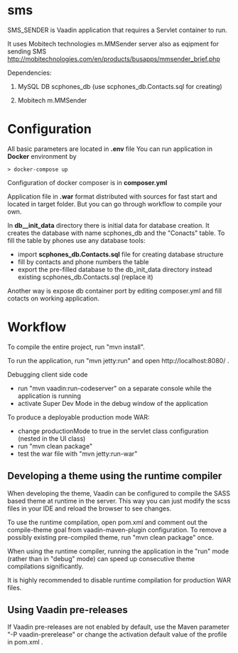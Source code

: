 # sms


SMS_SENDER is Vaadin application that requires a Servlet container to run.

It uses Mobitech technologies m.MMSender server also as eqipment for sending SMS http://mobitechnologies.com/en/products/busapps/mmsender_brief.php

Dependencies:

1.	MySQL DB scphones_db (use scphones_db.Contacts.sql for creating)

2.	Mobitech m.MMSender


# Configuration

All basic parameters are located in **.env** file
You can run application in **Docker** environment by 
	
	> docker-compose up

Configuration of docker composer is in **composer.yml**

Application file in **.war** format distributed with sources for fast start and located in target folder. But you can go through workflow to compile your own.

In **db__init_data** directory there is initial data for database creation. It creates the database with name scphones_db  and the "Conacts" table. To fill the table by phones use any database tools:
- import **scphones_db.Contacts.sql** file for creating database structure
- fill by contacts and phone numbers the table
- export the pre-filled database to the db_init_data directory instead existing scphones_db.Contacts.sql (replace it)

Another way is expose db container port by editing composer.yml and fill cotacts on working application.


# Workflow

To compile the entire project, run "mvn install".

To run the application, run "mvn jetty:run" and open http://localhost:8080/ .

Debugging client side code
  - run "mvn vaadin:run-codeserver" on a separate console while the application is running
  - activate Super Dev Mode in the debug window of the application

To produce a deployable production mode WAR:
- change productionMode to true in the servlet class configuration (nested in the UI class)
- run "mvn clean package"
- test the war file with "mvn jetty:run-war"

## Developing a theme using the runtime compiler

When developing the theme, Vaadin can be configured to compile the SASS based
theme at runtime in the server. This way you can just modify the scss files in
your IDE and reload the browser to see changes.

To use the runtime compilation, open pom.xml and comment out the compile-theme 
goal from vaadin-maven-plugin configuration. To remove a possibly existing 
pre-compiled theme, run "mvn clean package" once.

When using the runtime compiler, running the application in the "run" mode 
(rather than in "debug" mode) can speed up consecutive theme compilations
significantly.

It is highly recommended to disable runtime compilation for production WAR files.

## Using Vaadin pre-releases

If Vaadin pre-releases are not enabled by default, use the Maven parameter
"-P vaadin-prerelease" or change the activation default value of the profile in pom.xml .

